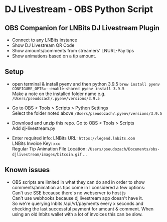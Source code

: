 # DJ Livestream - OBS Python Script

## OBS Companion for LNBits DJ Livestream Plugin
* Connect to any LNBits instance
* Show DJ Livestream QR Code
* Show amounts/comments from streamers' LNURL-Pay tips
* Show animations based on a tip amount.

## Setup
* open terminal & install pyenv and then python 3.9.5
`brew install pyenv`  
`CONFIGURE_OPTS=--enable-shared pyenv install 3.9.5`  
Make a note on the installed folder name e.g. `/Users/pseudozach/.pyenv/versions/3.9.5`  

* Go to OBS > Tools > Scripts > Python Settings  
Select the folder noted above `/Users/pseudozach/.pyenv/versions/3.9.5`  

* Download and unzip this repo.
Go to OBS > Tools > Scripts  
Add dj-livestream.py

* Enter required info:
LNBits URL: `https://legend.lnbits.com`  
LNBits Invoice Key: `xxx`  
Regular Tip Animation File Location: `/Users/pseudozach/Documents/obs-djlivestream/images/bitcoin.gif`
...

## Known issues
- OBS scripts are limited in what they can do and in order to show comments/animation as tips come in I considered a few options:  
Can't use SSE because there's no webserver to host js  
Can't use webhooks because dj livestream app doesn't have it.  
So we're querying lnbits /api/v1/payments every x seconds and checking the last successful payment for amount & comment. When using an old lnbits wallet with a lot of invoices this can be slow.